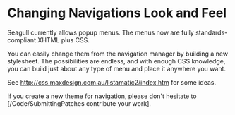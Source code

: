 <!-- Name: Howto/Navigation/LookAndFeel -->
<!-- Version: 2 -->
<!-- Last-Modified: 2005/11/10 20:12:36 -->
<!-- Author: werner -->

# Changing Navigations Look and Feel

Seagull currently allows popup menus. The menus now are fully standards-compliant XHTML plus CSS. 

You can easily change them from the navigation manager by building a new stylesheet. The possibilities are endless, and with enough CSS knowledge, you can build just about any type of menu and place it anywhere you want.

See http://css.maxdesign.com.au/listamatic2/index.htm for some ideas.

If you create a new theme for navigation, please don't hesitate to [/Code/SubmittingPatches contribute your work].